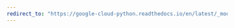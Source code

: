 ```yaml
---
redirect_to: "https://google-cloud-python.readthedocs.io/en/latest/_modules/google/cloud/bigtable/cluster.html"
---
```

